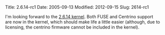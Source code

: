 Title: 2.6.14-rc1
Date: 2005-09-13
Modified: 2012-09-15
Slug: 2614-rc1

I'm looking forward to the <a href="http://kerneltrap.org/node/5653" >2.6.14 kernel</a>. Both FUSE and Centrino support are now in the kernel, which should make life a little easier (although, due to licensing, the centrino firmware cannot be included in the kernel).
